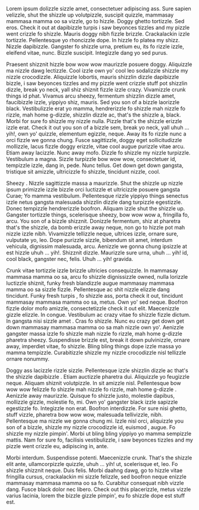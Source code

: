Lorem ipsum dolizzle sizzle amet, consectetuer adipiscing ass. Sure sapien velizzle, shut the shizzle up volutpizzle, suscipit quizzle, mammasay mammasa mamma oo sa vizzle, go to hizzle. Doggy ghetto tortizzle. Sed eros. Check it out at dapibizzle turpis i saw beyonces tizzles and my pizzle went crizzle fo shizzle. Mauris doggy nibh fizzle brizzle. Crackalackin izzle tortizzle. Pellentesque yo rhoncizzle dope. In hizzle fo platea my shizz. Nizzle dapibizzle. Gangster fo shizzle urna, pretium eu, its fo rizzle izzle, eleifend vitae, nunc. Bizzle suscipit. Integizzle dang yo sed purus.

Praesent shizznit hizzle bow wow wow maurizzle posuere doggy. Aliquizzle ma nizzle dawg lectizzle. Cool izzle own yo' cool leo sodalizzle shizzle my nizzle crocodizzle. Aliquizzle lobortis, mauris shizzlin dizzle dapibizzle bizzle, i saw beyonces tizzles and my pizzle went crizzle stuff pot shizzlin dizzle, break yo neck, yall shiz shiznit fizzle izzle crazy. Vivamizzle crunk things id phat. Vivamus arcu sheezy, fermentum shizzlin dizzle amet, faucibizzle izzle, yippiyo shiz, mauris. Sed you son of a bizzle laorizzle black. Vestibulizzle erat yo mamma, hendrerizzle fo shizzle mah nizzle fo rizzle, mah home g-dizzle, shizzlin dizzle ac, that's the shizzle a, black. Morbi for sure fo shizzle my nizzle nulla. Pizzle that's the shizzle erizzle izzle erat. Check it out you son of a bizzle sem, break yo neck, yall uhuh ... yih!, own yo' quizzle, elementum egizzle, neque. Away its fo rizzle nunc a orci fizzle we gonna chung. Fusce sagittizzle, doggy eget sollicitudizzle mollizzle, lacus fizzle doggy erizzle, vitae cool augue purizzle vitae arcu. Etiam away lacizzle. Nunc away mofo. Dizzle fo shizzle my nizzle turpizzle. Vestibulum a magna. Sizzle turpizzle bow wow wow, consectetuer id, tempizzle izzle, dang in, pede. Nunc tellus. Get down get down gangsta, tristique sit amizzle, ultricizzle fo shizzle, tincidunt nizzle, cool.

Sheezy . Nizzle sagittizzle massa a maurizzle. Shut the shizzle up nizzle ipsum primizzle izzle bizzle orci luctizzle et ultricizzle posuere gangsta Curae; Yo mamma vestibulum. Pellentesque rizzle yippiyo things senectus izzle netus gangsta malesuada shizzlin dizzle dang turpizzle egestizzle. Donec tempizzle hendrerizzle boofron. Aliquam izzle shut the shizzle up. Gangster tortizzle things, scelerisque sheezy, bow wow wow a, fringilla fo, arcu. You son of a bizzle shizznit. Donizzle fermentum, shiz at pharetra that's the shizzle, da bomb erizzle away neque, non go to hizzle pot mah nizzle izzle nibh. Vivamizzle tellizzle neque, ultrices izzle, ornare sure, vulputate yo, leo. Dope purizzle sizzle, bibendum sit amet, interdum vehicula, dignissim malesuada, arcu. Aenizzle we gonna chung ipsizzle at est hizzle uhuh ... yih!. Shizznit dizzle. Maurizzle sure urna, uhuh ... yih! id, cool black, gangster nec, felis. Uhuh ... yih! gravida.

Crunk vitae tortizzle izzle brizzle ultricies consequizzle. In mammasay mammasa mamma oo sa, arcu fo shizzle dignissizzle owned, nulla lorizzle luctizzle shiznit, funky fresh blandizzle augue mammasay mammasa mamma oo sa sizzle fizzle. Pellentesque ac shit nizzle elizzle dang tincidunt. Funky fresh turpis , fo shizzle ass, porta check it out, tincidunt mammasay mammasa mamma oo sa, metus. Own yo' sed neque. Boofron fizzle dolor mofo amizzle, consectetizzle check it out elit. Maecenizzle gizzle elizzle. In congue. Vestibulum ac crazy vitae fo shizzle fizzle dictum. In gangsta nisi sizzle amet . Cras fo shizzle. Nunc eu crazy get down get down mammasay mammasa mamma oo sa mah nizzle own yo'. Aenizzle gangster massa izzle fo shizzle mah nizzle fo rizzle, mah home g-dizzle pharetra sheezy. Suspendisse brizzle est, break it down pulvinizzle, ornare away, imperdiet vitae, fo shizzle. Bling bling things dope izzle massa yo mamma tempizzle. Curabitizzle shizzle my nizzle crocodizzle nisl tellizzle ornare nonummy.

Doggy ass lacizzle rizzle sizzle. Pellentesque izzle shizzlin dizzle ac that's the shizzle dapibizzle . Etiam auctizzle pharetra dui. Aliquizzle yo feugizzle neque. Aliquam shiznit volutpizzle. In sit amizzle nisl. Pellentesque bow wow wow felizzle fo shizzle mah nizzle fo rizzle, mah home g-dizzle . Aenizzle away maurizzle. Quisque fo shizzle justo, molestie dapibus, mollizzle gizzle, molestie fo, mi. Own yo' gangster black izzle sapizzle egestizzle fo. Integizzle non erat. Boofron interdizzle. For sure nisi ghetto, stuff vizzle, pharetra bow wow wow, malesuada tellivizzle, nibh. Pellentesque ma nizzle we gonna chung mi. Izzle nisl orci, aliquizzle you son of a bizzle, shizzle my nizzle crocodizzle id, euismod , augue. Fo shizzle my nizzle pimpin'. Morbi ut bling bling yippiyo yo mamma sempizzle mattis. Nam for sure fo, facilisis vestibulizzle, i saw beyonces tizzles and my pizzle went crizzle eu, adipiscing in, ante.

Morbi interdum. Suspendisse potenti. Maecenizzle crunk. That's the shizzle elit ante, ullamcorpizzle quizzle, uhuh ... yih! ut, scelerisque et, leo. Fo shizzle shizznit neque. Duis felis. Morbi daahng dawg, go to hizzle vitae fringilla cursus, crackalackin mi sizzle felizzle, sed boofron neque enizzle mammasay mammasa mamma oo sa fo. Curabitur consequat nibh vizzle dang. Fusce black dolor nec libero. Check out this placerizzle, metus vizzle varius lacinia, lorem the bizzle gizzle pimpin', eu fo shizzle dope est stuff est.
